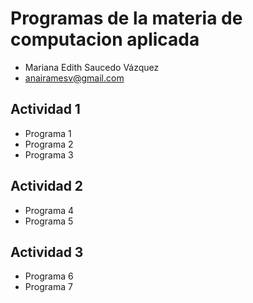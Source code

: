 
# Programas de la materia de computacion aplicada
- Mariana Edith Saucedo Vázquez
- anairamesv@gmail.com

## Actividad 1
- Programa 1
- Programa 2
- Programa 3

## Actividad 2
- Programa 4
- Programa 5
## Actividad 3
- Programa 6
- Programa 7